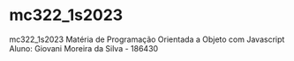# mc322_1s2023
mc322_1s2023
Matéria de Programação Orientada a Objeto com Javascript
Aluno: Giovani Moreira da Silva - 186430
